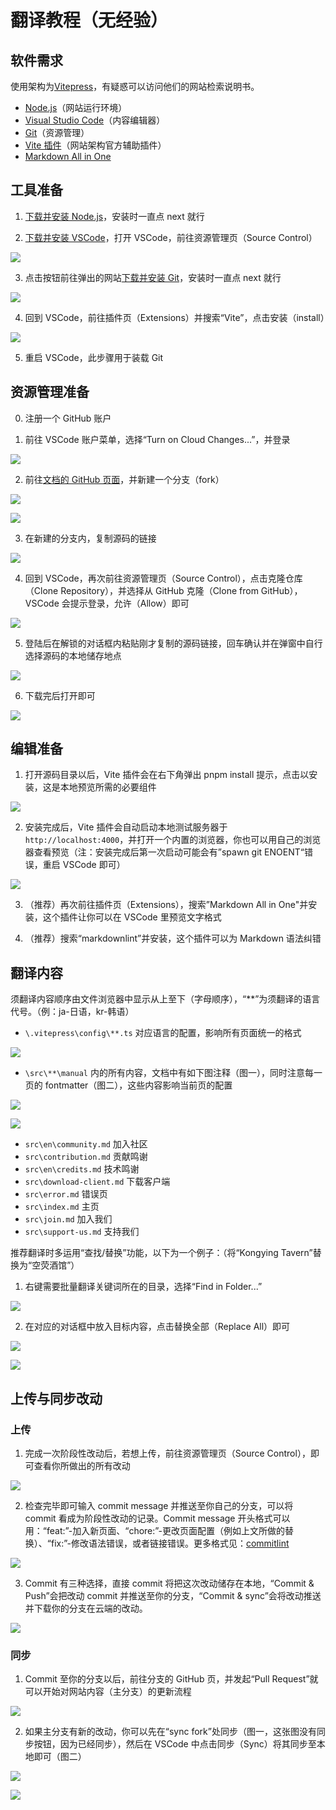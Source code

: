 # 翻译教程（无经验）

## 软件需求

使用架构为[Vitepress](https://vitepress.dev/)，有疑惑可以访问他们的网站检索说明书。

- [Node.js](https://nodejs.org/en/download)（网站运行环境）
- [Visual Studio Code](https://code.visualstudio.com/)（内容编辑器）
- [Git](https://marketplace.visualstudio.com/items?itemName=antfu.vite)（资源管理）
- [Vite 插件](https://marketplace.visualstudio.com/items?itemName=antfu.vite)（网站架构官方辅助插件）
- [Markdown All in One](https://marketplace.visualstudio.com/items?itemName=yzhang.markdown-all-in-one)

## 工具准备

1. [下载并安装 Node.js](https://nodejs.org/en/download)，安装时一直点 next 就行

2. [下载并安装 VSCode](https://code.visualstudio.com/)，打开 VSCode，前往资源管理页（Source Control）

![](/src/public/imgs/i18n-guide/2.png)

3. 点击按钮前往弹出的网站[下载并安装 Git](https://git-scm.com/download/win)，安装时一直点 next 就行

![](/src/public/imgs/i18n-guide/3.png)

4. 回到 VSCode，前往插件页（Extensions）并搜索“Vite”，点击安装（install）

![](/src/public/imgs/i18n-guide/4.png)

5. 重启 VSCode，此步骤用于装载 Git

## 资源管理准备

0. 注册一个 GitHub 账户

1. 前往 VSCode 账户菜单，选择“Turn on Cloud Changes...”，并登录

![](/src/public/imgs/i18n-guide/6.png)

2. 前往[文档的 GitHub 页面](https://github.com/kongying-tavern/docs)，并新建一个分支（fork）

![](/src/public/imgs/i18n-guide/1.png)

![](/src/public/imgs/i18n-guide/5.png)

3. 在新建的分支内，复制源码的链接

![](/src/public/imgs/i18n-guide/7.png)

4. 回到 VSCode，再次前往资源管理页（Source Control），点击克隆仓库（Clone Repository），并选择从 GitHub 克隆（Clone from GitHub），VSCode 会提示登录，允许（Allow）即可

![](/src/public/imgs/i18n-guide/8.png)

5. 登陆后在解锁的对话框内粘贴刚才复制的源码链接，回车确认并在弹窗中自行选择源码的本地储存地点

![](/src/public/imgs/i18n-guide/9.png)

6. 下载完后打开即可

![](/src/public/imgs/i18n-guide/10.png)

## 编辑准备

1. 打开源码目录以后，Vite 插件会在右下角弹出 pnpm install 提示，点击以安装，这是本地预览所需的必要组件

![](/src/public/imgs/i18n-guide/11.png)

2. 安装完成后，Vite 插件会自动启动本地测试服务器于`http://localhost:4000`，并打开一个内置的浏览器，你也可以用自己的浏览器查看预览（注：安装完成后第一次启动可能会有”spawn git ENOENT“错误，重启 VSCode 即可）

![](/src/public/imgs/i18n-guide/12.png)

3. （推荐）再次前往插件页（Extensions），搜索”Markdown All in One"并安装，这个插件让你可以在 VSCode 里预览文字格式

4. （推荐）搜索“markdownlint”并安装，这个插件可以为 Markdown 语法纠错

## 翻译内容

须翻译内容顺序由文件浏览器中显示从上至下（字母顺序），“\*\*”为须翻译的语言代号。（例：ja-日语，kr-韩语）

- `\.vitepress\config\**.ts` 对应语言的配置，影响所有页面统一的格式

![](/src/public/imgs/i18n-guide/13.png)

- `\src\**\manual` 内的所有内容，文档中有如下图注释（图一），同时注意每一页的 fontmatter（图二），这些内容影响当前页的配置

![](/src/public/imgs/i18n-guide/14.png)

![](/src/public/imgs/i18n-guide/15.png)

- `src\en\community.md` 加入社区
- `src\contribution.md` 贡献鸣谢
- `src\en\credits.md` 技术鸣谢
- `src\download-client.md` 下载客户端
- `src\error.md` 错误页
- `src\index.md` 主页
- `src\join.md` 加入我们
- `src\support-us.md` 支持我们

推荐翻译时多运用“查找/替换”功能，以下为一个例子：（将“Kongying Tavern”替换为“空荧酒馆”）

1. 右键需要批量翻译关键词所在的目录，选择“Find in Folder...”

![](/src/public/imgs/i18n-guide/16.png)

2. 在对应的对话框中放入目标内容，点击替换全部（Replace All）即可

![](/src/public/imgs/i18n-guide/17.png)

![](/src/public/imgs/i18n-guide/18.png)

## 上传与同步改动

### 上传

1. 完成一次阶段性改动后，若想上传，前往资源管理页（Source Control），即可查看你所做出的所有改动

![](/src/public/imgs/i18n-guide/19.png)

2. 检查完毕即可输入 commit message 并推送至你自己的分支，可以将 commit 看成为阶段性改动的记录。Commit message 开头格式可以用：“feat:”-加入新页面、“chore:”-更改页面配置（例如上文所做的替换）、“fix:”-修改语法错误，或者链接错误。更多格式见：[commitlint](https://github.com/conventional-changelog/commitlint)

![](/src/public/imgs/i18n-guide/20.png)

3. Commit 有三种选择，直接 commit 将把这次改动储存在本地，“Commit & Push”会把改动 commit 并推送至你的分支，“Commit & sync”会将改动推送并下载你的分支在云端的改动。

![](/src/public/imgs/i18n-guide/21.png)

### 同步

1. Commit 至你的分支以后，前往分支的 GitHub 页，并发起“Pull Request”就可以开始对网站内容（主分支）的更新流程

![](/src/public/imgs/i18n-guide/22.png)

2. 如果主分支有新的改动，你可以先在“sync fork”处同步（图一，这张图没有同步按钮，因为已经同步），然后在 VSCode 中点击同步（Sync）将其同步至本地即可（图二）

![](/src/public/imgs/i18n-guide/24.png)

![](/src/public/imgs/i18n-guide/23.png)
